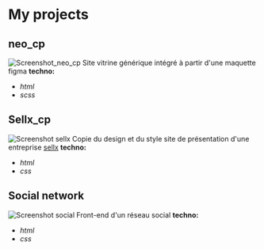 # My projects
## neo_cp
![Screenshot_neo_cp]([https://framasoft.org/nav/img/logo.png](https://github.com/Aissam-salman/Show_project/blob/main/neo_cp/screenshot-neo_cp.png?raw=true))
Site vitrine générique intégré à partir d'une maquette figma 
**techno:** 
- _html_
- _scss_

## Sellx_cp

![Screenshot sellx]()
Copie du design et du style site de présentation d'une entreprise [sellx](https://www.sellx.com/)
**techno:** 
- _html_
- _css_

## Social network 
![Screenshot social]()
Front-end d'un réseau social
**techno:** 
- _html_
- _css_
